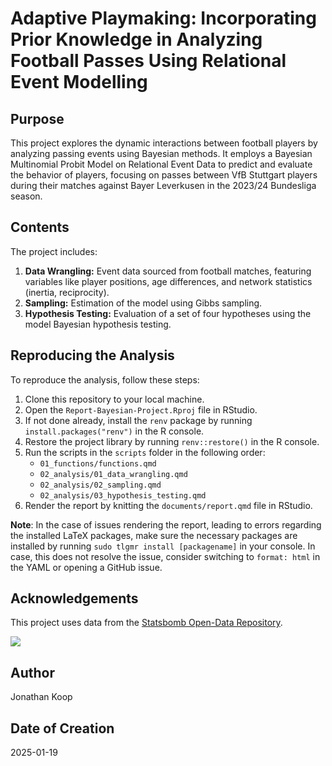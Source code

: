 # Adaptive Playmaking: Incorporating Prior Knowledge in Analyzing Football Passes Using Relational Event Modelling

## Purpose

This project explores the dynamic interactions between football players by analyzing passing events using Bayesian methods. It employs a Bayesian Multinomial Probit Model on Relational Event Data to predict and evaluate the behavior of players, focusing on passes between VfB Stuttgart players during their matches against Bayer Leverkusen in the 2023/24 Bundesliga season.

## Contents

The project includes: 

1. **Data Wrangling:** Event data sourced from football matches, featuring variables like player positions, age differences, and network statistics (inertia, reciprocity).
2.  **Sampling:** Estimation of the model using Gibbs sampling.
3.  **Hypothesis Testing:** Evaluation of a set of four hypotheses using the model Bayesian hypothesis testing.

## Reproducing the Analysis

To reproduce the analysis, follow these steps:

1.  Clone this repository to your local machine.
2.  Open the `Report-Bayesian-Project.Rproj` file in RStudio.
3.  If not done already, install the `renv` package by running `install.packages("renv")` in the R console.
4.  Restore the project library by running `renv::restore()` in the R console.
5.  Run the scripts in the `scripts` folder in the following order:
    -   `01_functions/functions.qmd`
    -   `02_analysis/01_data_wrangling.qmd`
    -   `02_analysis/02_sampling.qmd`
    -   `02_analysis/03_hypothesis_testing.qmd`
6.  Render the report by knitting the `documents/report.qmd` file in RStudio.

**Note**: In the case of issues rendering the report, leading to errors regarding the installed LaTeX packages, make sure the necessary packages are installed by running `sudo tlgmr install [packagename]` in your console. In case, this does not resolve the issue, consider switching to `format: html` in the YAML or opening a GitHub issue.

## Acknowledgements

This project uses data from the [Statsbomb Open-Data Repository](https://github.com/statsbomb/open-data).

![](https://github.com/statsbomb/open-data/blob/03d3ff72eda69b3e53f4ac499f159b6fec5f0df0/img/SB%20-%20Icon%20Lockup%20-%20Colour%20positive.png?raw=true)

## Author

Jonathan Koop

## Date of Creation

2025-01-19
